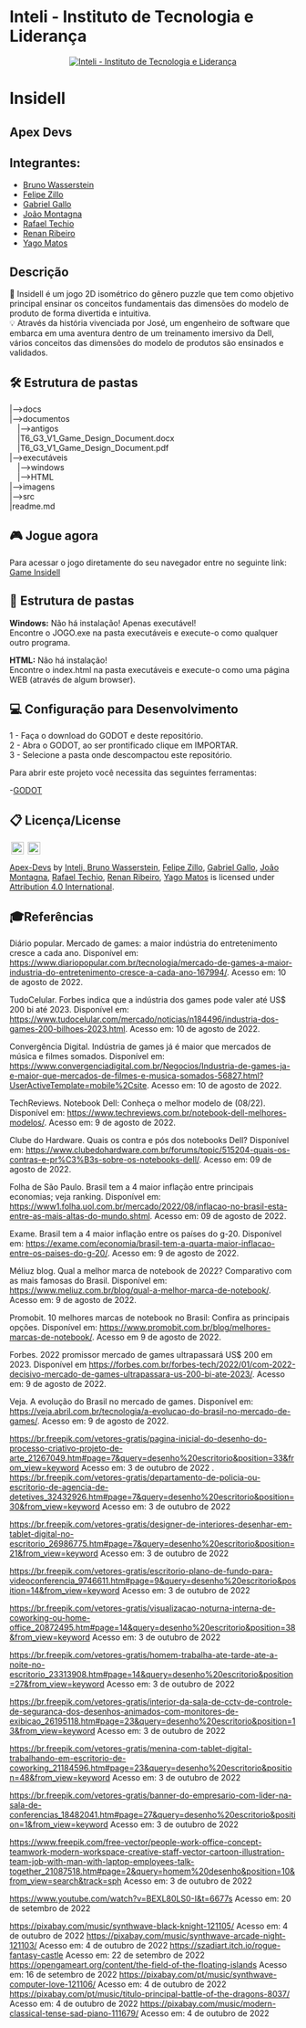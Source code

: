 # Inteli - Instituto de Tecnologia e Liderança 

<p align="center">
<a href= "https://www.inteli.edu.br/"><img src="https://www.inteli.edu.br/wp-content/uploads/2021/08/20172028/marca_1-2.png" alt="Inteli - Instituto de Tecnologia e Liderança" border="0"></a>
</p>

# Insidell

## Apex Devs

## Integrantes:
- <a href="https://www.linkedin.com/in/bruno-wasserstein-04b6b1209/">Bruno Wasserstein</a>
- <a href="https://www.linkedin.com/in/felipe-zillo-72b367247/">Felipe Zillo</a>
- <a href="https://www.linkedin.com/in/gabriel-gallo-m-coutinho-443809232/">Gabriel Gallo</a>
- <a href="https://www.linkedin.com/in/joao-victor-montagna-4bb3a4247/">João Montagna</a>
- <a href="https://www.linkedin.com/in/rafael-mateus-zimmer-techio-6679091a0/">Rafael Techio</a>
- <a href="https://www.linkedin.com/in/renan-ribeiro-31a205247/">Renan Ribeiro</a>
- <a href="https://www.linkedin.com/in/yago-phellipe-777247247/">Yago Matos</a>

## Descrição

📜 Insidell é um jogo 2D isométrico do gênero puzzle que tem como objetivo principal ensinar os conceitos fundamentais das dimensões do modelo de produto de forma divertida e intuitiva.
<br>
💡 Através da história vivenciada por José, um engenheiro de software que embarca em uma aventura dentro de um treinamento imersivo da Dell, vários conceitos das dimensões do modelo de produtos são ensinados e validados.

## 🛠 Estrutura de pastas

|-->docs<br>
|-->documentos<br>
  &emsp;|-->antigos<br>
  &emsp;|T6_G3_V1_Game_Design_Document.docx<br>
  &emsp;|T6_G3_V1_Game_Design_Document.pdf<br>
|-->executáveis<br>
  &emsp;|-->windows<br>
  &emsp;|-->HTML<br>
|-->imagens<br>
|-->src<br>
|readme.md<br>

## 🎮 Jogue agora

Para acessar o jogo diretamente do seu navegador entre no seguinte link: [Game Insidell]( https://2022m1t6-inteli.github.io/Apex-Devs)

## 📁 Estrutura de pastas

<b>Windows:</b>
Não há instalação! Apenas executável!<br>
Encontre o JOGO.exe na pasta executáveis e execute-o como qualquer outro programa.

<b>HTML:</b>
Não há instalação!<br>
Encontre o index.html na pasta executáveis e execute-o como uma página WEB (através de algum browser).

## 💻 Configuração para Desenvolvimento

1 - Faça o download do GODOT e deste repositório.<br>
2 - Abra o GODOT, ao ser prontificado clique em IMPORTAR.<br>
3 - Selecione a pasta onde descompactou este repositório.<br>

Para abrir este projeto você necessita das seguintes ferramentas:<br>

-<a href="https://godotengine.org/download">GODOT</a>

## 📋 Licença/License

<img style="height:22px!important;margin-left:3px;vertical-align:text-bottom;" src="https://mirrors.creativecommons.org/presskit/icons/cc.svg?ref=chooser-v1"> <img style="height:22px!important;margin-left:3px;vertical-align:text-bottom;" src="https://mirrors.creativecommons.org/presskit/icons/by.svg?ref=chooser-v1">
<p xmlns:cc="http://creativecommons.org/ns#" xmlns:dct="http://purl.org/dc/terms/"><a property="dct:title" rel="cc:attributionURL" href="https://github.com/2022M1T6-Inteli/Apex-Devs">Apex-Devs</a> by <a rel="cc:attributionURL dct:creator" property="cc:attributionName" href="https://github.com/InteliProjects">Inteli, <a href="https://www.linkedin.com/in/bruno-wasserstein-04b6b1209/">Bruno Wasserstein</a>, <a href="https://www.linkedin.com/in/felipe-zillo-72b367247/">Felipe Zillo</a>, <a href="https://www.linkedin.com/in/gabriel-gallo-m-coutinho-443809232/">Gabriel Gallo</a>, <a href="https://www.linkedin.com/in/joao-victor-montagna-4bb3a4247/">João Montagna</a>, <a href="https://www.linkedin.com/in/rafael-mateus-zimmer-techio-6679091a0/">Rafael Techio</a>, <a href="https://www.linkedin.com/in/renan-ribeiro-31a205247/">Renan Ribeiro</a>, <a href="https://www.linkedin.com/in/yago-phellipe-777247247/">Yago Matos</a> is licensed under <a href="http://creativecommons.org/licenses/by/4.0/?ref=chooser-v1" target="_blank" rel="license noopener noreferrer" style="display:inline-block;">Attribution 4.0 International</a>.</p>

## 🎓Referências
Diário popular. Mercado de games: a maior indústria do entretenimento cresce a cada ano. Disponível em: https://www.diariopopular.com.br/tecnologia/mercado-de-games-a-maior-industria-do-entretenimento-cresce-a-cada-ano-167994/. Acesso em: 10 de agosto de 2022.

TudoCelular. Forbes indica que a indústria dos games pode valer até US$ 200 bi até 2023. Disponível em: https://www.tudocelular.com/mercado/noticias/n184496/industria-dos-games-200-bilhoes-2023.html. Acesso em: 10 de agosto de 2022.

Convergência Digital. Indústria de games já é maior que mercados de música e filmes somados. Disponível em: https://www.convergenciadigital.com.br/Negocios/Industria-de-games-ja-e-maior-que-mercados-de-filmes-e-musica-somados-56827.html?UserActiveTemplate=mobile%2Csite. Acesso em: 10 de agosto de 2022.

TechReviews. Notebook Dell: Conheça o melhor modelo de (08/22). Disponível em: https://www.techreviews.com.br/notebook-dell-melhores-modelos/. Acesso em: 9 de agosto de 2022.

Clube do Hardware. Quais os contra e pós dos notebooks Dell? Disponível em: https://www.clubedohardware.com.br/forums/topic/515204-quais-os-contras-e-pr%C3%B3s-sobre-os-notebooks-dell/. Acesso em: 09 de agosto de 2022.

Folha de São Paulo. Brasil tem a 4 maior inflação entre principais economias; veja ranking. Disponível em: https://www1.folha.uol.com.br/mercado/2022/08/inflacao-no-brasil-esta-entre-as-mais-altas-do-mundo.shtml. Acesso em: 09 de agosto de 2022.

Exame. Brasil tem a 4 maior inflação entre os países do g-20. Disponível em: https://exame.com/economia/brasil-tem-a-quarta-maior-inflacao-entre-os-paises-do-g-20/. Acesso em: 9 de agosto de 2022.

 Méliuz blog. Qual a melhor marca de notebook de 2022? Comparativo com as mais famosas do Brasil. Disponível em: https://www.meliuz.com.br/blog/qual-a-melhor-marca-de-notebook/. Acesso em: 9 de agosto de 2022.

Promobit. 10 melhores marcas de notebook no Brasil: Confira as principais opções. Disponível em: https://www.promobit.com.br/blog/melhores-marcas-de-notebook/. Acesso em 9 de agosto de 2022.

Forbes. 2022 promissor mercado de games ultrapassará US$ 200 em 2023. Disponível em https://forbes.com.br/forbes-tech/2022/01/com-2022-decisivo-mercado-de-games-ultrapassara-us-200-bi-ate-2023/. Acesso em: 9 de agosto de 2022. 

Veja. A evolução do Brasil no mercado de games. Disponível em: https://veja.abril.com.br/tecnologia/a-evolucao-do-brasil-no-mercado-de-games/. Acesso em: 9 de agosto de 2022.

https://br.freepik.com/vetores-gratis/pagina-inicial-do-desenho-do-processo-criativo-projeto-de-arte_21267049.htm#page=7&query=desenho%20escritorio&position=33&from_view=keyword Acesso em: 3 de outubro de 2022
. 
https://br.freepik.com/vetores-gratis/departamento-de-policia-ou-escritorio-de-agencia-de-detetives_32432926.htm#page=7&query=desenho%20escritorio&position=30&from_view=keyword Acesso em: 3 de outubro de 2022

https://br.freepik.com/vetores-gratis/designer-de-interiores-desenhar-em-tablet-digital-no-escritorio_26986775.htm#page=7&query=desenho%20escritorio&position=21&from_view=keyword Acesso em: 3 de outubro de 2022

https://br.freepik.com/vetores-gratis/escritorio-plano-de-fundo-para-videoconferencia_9746611.htm#page=9&query=desenho%20escritorio&position=14&from_view=keyword Acesso em: 3 de outubro de 2022

https://br.freepik.com/vetores-gratis/visualizacao-noturna-interna-de-coworking-ou-home-office_20872495.htm#page=14&query=desenho%20escritorio&position=38&from_view=keyword Acesso em: 3 de outubro de 2022

https://br.freepik.com/vetores-gratis/homem-trabalha-ate-tarde-ate-a-noite-no-escritorio_23313908.htm#page=14&query=desenho%20escritorio&position=27&from_view=keyword Acesso em: 3 de outubro de 2022

https://br.freepik.com/vetores-gratis/interior-da-sala-de-cctv-de-controle-de-seguranca-dos-desenhos-animados-com-monitores-de-exibicao_26195118.htm#page=23&query=desenho%20escritorio&position=13&from_view=keyword Acesso em: 3 de outubro de 2022

https://br.freepik.com/vetores-gratis/menina-com-tablet-digital-trabalhando-em-escritorio-de-coworking_21184596.htm#page=23&query=desenho%20escritorio&position=48&from_view=keyword Acesso em: 3 de outubro de 2022

https://br.freepik.com/vetores-gratis/banner-do-empresario-com-lider-na-sala-de-conferencias_18482041.htm#page=27&query=desenho%20escritorio&position=1&from_view=keyword Acesso em: 3 de outubro de 2022

https://www.freepik.com/free-vector/people-work-office-concept-teamwork-modern-workspace-creative-staff-vector-cartoon-illustration-team-job-with-man-with-laptop-employees-talk-together_21087518.htm#page=2&query=homem%20desenho&position=10&from_view=search&track=sph Acesso em: 3 de outubro de 2022

https://www.youtube.com/watch?v=BEXL80LS0-I&t=6677s Acesso em: 20 de setembro de 2022

https://pixabay.com/music/synthwave-black-knight-121105/ Acesso em: 4 de outubro de 2022
https://pixabay.com/music/synthwave-arcade-night-121103/ Acesso em: 4 de outubro de 2022
https://szadiart.itch.io/rogue-fantasy-castle Acesso em: 22 de setembro de 2022
https://opengameart.org/content/the-field-of-the-floating-islands Acesso em: 16 de setembro de 2022
https://pixabay.com/pt/music/synthwave-computer-love-121106/ Acesso em: 4 de outubro de 2022
https://pixabay.com/pt/music/titulo-principal-battle-of-the-dragons-8037/ Acesso em: 4 de outubro de 2022
https://pixabay.com/music/modern-classical-tense-sad-piano-111679/ Acesso em: 4 de outubro de 2022

